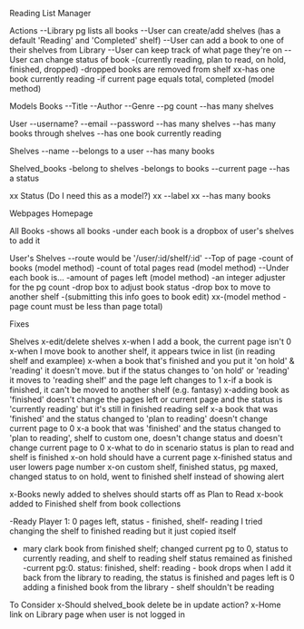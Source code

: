Reading List Manager

  Actions
--Library pg lists all books
--User can create/add shelves (has a default 'Reading' and 'Completed' shelf)
--User can add a book to one of their shelves from Library
--User can keep track of what page they're on
--User can change status of book 
-(currently reading, plan to read, on hold, finished, dropped) 
-dropped books are removed from shelf
xx-has one book currently reading
-if current page equals total, completed (model method)


  Models
Books
--Title 
--Author
--Genre
--pg count
--has many shelves

User
--username?
--email
--password
--has many shelves
--has many books through shelves
--has one book currently reading

Shelves
--name
--belongs to a user
--has many books

Shelved_books
-belong to shelves
-belongs to books
--current page
--has a status

xx Status (Do I need this as a model?)
xx --label
xx --has many books

  Webpages
Homepage

All Books
-shows all books
-under each book is a dropbox of user's shelves to add it

User's Shelves
--route would be '/user/:id/shelf/:id'
--Top of page
-count of books (model method)
-count of total pages read (model method)
--Under each book is...
-amount of pages left (model method)
-an integer adjuster for the pg count
-drop box to adjust book status
-drop box to move to another shelf
-(submitting this info goes to book edit)
xx-(model method - page count must be less than page total)



  Fixes

Shelves
x-edit/delete shelves
x-when I add a book, the current page isn't 0
x-when I move book to another shelf, it appears twice in list (in reading shelf and examplee)
x-when a book that's finished and you put it 'on hold' & 'reading' it doesn't move. but if the status changes to 'on hold' or 'reading' it moves to 'reading shelf' and the page left changes to 1
x-if a book is finished, it can't be moved to another shelf (e.g. fantasy)
x-adding book as 'finished' doesn't change the pages left or current page and the status is 'currently reading' but it's still in finished reading self
x-a book that was 'finished' and the status changed to 'plan to reading' doesn't change current page to 0
x-a book that was 'finished' and the status changed to 'plan to reading', shelf to custom one, doesn't change status and doesn't change current page to 0
x-what to do in scenario status is plan to read and shelf is finished
x-on hold should have a current page 
x-finished status and user lowers page number
x-on custom shelf, finished status, pg maxed, changed status to on hold, went to finished shelf instead of showing alert

x-Books newly added to shelves should starts off as Plan to Read
x-book added to Finished shelf from book collections

-Ready Player 1: 0 pages left, status - finished, shelf- reading
I tried changing the shelf to finished reading but it just copied itself
- mary clark book from finished shelf; changed current pg to 0, status to currently reading, and shelf to reading shelf 
status remained as finished
-current pg:0. status: finished, shelf: reading - book drops
when I add it back from the library to reading, the status is finished and pages left is 0
adding a finished book from the library - shelf shouldn't be reading

To Consider
x-Should shelved_book delete be in update action?
x-Home link on Library page when user is not logged in
